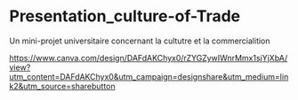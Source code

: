 # Presentation_culture-of-Trade

Un mini-projet universitaire concernant la cultutre et la commercialition 

https://www.canva.com/design/DAFdAKChyx0/rZYGZywIWnrMmx1sjYjXbA/view?utm_content=DAFdAKChyx0&utm_campaign=designshare&utm_medium=link2&utm_source=sharebutton
